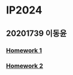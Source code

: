 IP2024
======
20201739 이동윤
---------------
### [Homework 1][hw1link]
[hw1link]: https://youtu.be/gmGGQnETNt0
### [Homework 2][hw2link]
[hw2link]: https://youtu.be/mRtuVvzEcHU
